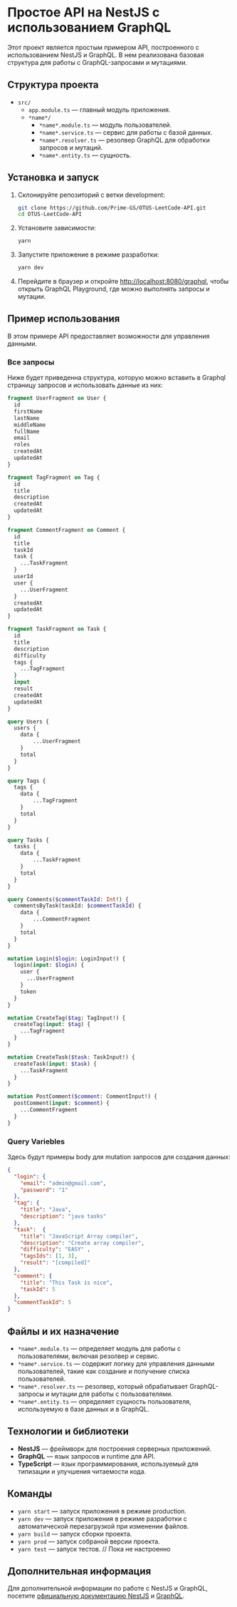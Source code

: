 # Простое API на NestJS с использованием GraphQL

Этот проект является простым примером API, построенного с использованием NestJS и GraphQL. В нем реализована базовая структура для работы с GraphQL-запросами и мутациями.

## Структура проекта

- `src/`
  - `app.module.ts` — главный модуль приложения.
  - `*name*/`
    - `*name*.module.ts` — модуль пользователей.
    - `*name*.service.ts` — сервис для работы с базой данных.
    - `*name*.resolver.ts` — резолвер GraphQL для обработки запросов и мутаций.
    - `*name*.entity.ts` — сущность.

## Установка и запуск

1. Склонируйте репозиторий с ветки development:

   ```bash
   git clone https://github.com/Prime-GS/OTUS-LeetCode-API.git
   cd OTUS-LeetCode-API
   ```

2. Установите зависимости:

   ```bash
   yarn
   ```

3. Запустите приложение в режиме разработки:

   ```bash
   yarn dev
   ```

4. Перейдите в браузер и откройте [http://localhost:8080/graphql](http://localhost:8080/graphql), чтобы открыть GraphQL Playground, где можно выполнять запросы и мутации.

## Пример использования

В этом примере API предоставляет возможности для управления данными. 

### Все запросы

Ниже будет приведенна структура, которую можно вставить в Graphql страницу запросов и использовать данные из них:

```graphql
fragment UserFragment on User {
  id
  firstName
  lastName
  middleName
  fullName
  email
  roles
  createdAt
  updatedAt
}

fragment TagFragment on Tag {
  id
  title
  description
  createdAt
  updatedAt
}

fragment CommentFragment on Comment {
  id
  title
  taskId
  task {
    ...TaskFragment
  }
  userId
  user {
    ...UserFragment
  }
  createdAt
  updatedAt
}

fragment TaskFragment on Task {
  id
  title
  description
  difficulty
  tags {
    ...TagFragment
  }
  input
  result
  createdAt
  updatedAt
}

query Users {
  users {
    data {
    	...UserFragment
  	}
    total
  }
}

query Tags {
  tags {
    data {
    	...TagFragment
  	}
    total
  }
}

query Tasks {
  tasks {
    data {
	    ...TaskFragment
  	}
    total
  }
}

query Comments($commentTaskId: Int!) {
  commentsByTask(taskId: $commentTaskId) {
    data {
	    ...CommentFragment
  	}
    total
  }
}

mutation Login($login: LoginInput!) {
  login(input: $login) {
    user {
      ...UserFragment
    }
    token
  }
}

mutation CreateTag($tag: TagInput!) {
  createTag(input: $tag) {
    ...TagFragment
  }
}

mutation CreateTask($task: TaskInput!) {
  createTask(input: $task) {
   	...TaskFragment
  }
}

mutation PostComment($comment: CommentInput!) {
  postComment(input: $comment) {
   	...CommentFragment
  }
}
```

### Query Variebles

Здесь будут примеры body для mutation запросов для создания данных:

```json
{
  "login": {
    "email": "admin@gmail.com",
    "password": "1"
  },
  "tag": {
    "title": "Java",
    "description": "java tasks"
  },
  "task":  {
    "title": "JavaScript Array compiler",
    "description": "Create array compiler",
    "difficulty": "EASY" ,
    "tagsIds": [1, 3],
    "result": "[compiled]"
  },
  "comment": {
    "title": "This Task is nice",
    "taskId": 5
  },
  "commentTaskId": 5
}
```

## Файлы и их назначение

- `*name*.module.ts` — определяет модуль для работы с пользователями, включая резолвер и сервис.
- `*name*.service.ts` — содержит логику для управления данными пользователей, такие как создание и получение списка пользователей.
- `*name*.resolver.ts` — резолвер, который обрабатывает GraphQL-запросы и мутации для работы с пользователями.
- `*name*.entity.ts` — определяет сущность пользователя, используемую в базе данных и в GraphQL.

## Технологии и библиотеки

- **NestJS** — фреймворк для построения серверных приложений.
- **GraphQL** — язык запросов и runtime для API.
- **TypeScript** — язык программирования, используемый для типизации и улучшения читаемости кода.

## Команды

- `yarn start` — запуск приложения в режиме production.
- `yarn dev` — запуск приложения в режиме разработки с автоматической перезагрузкой при изменении файлов.
- `yarn build` — запуск сборки проекта.
- `yarn prod` — запуск собраной версии проекта.
- `yarn test` — запуск тестов. // Пока не настроенно

## Дополнительная информация

Для дополнительной информации по работе с NestJS и GraphQL, посетите [официальную документацию NestJS](https://docs.nestjs.com/graphql/quick-start) и [GraphQL](https://graphql.org/learn/).
